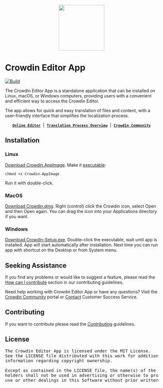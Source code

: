 [<p align='center'><img src='https://support.crowdin.com/assets/logos/crowdin-dark-symbol.png' data-canonical-src='https://support.crowdin.com/assets/logos/crowdin-dark-symbol.png' width='150' height='150' align='center'/></p>](https://crowdin.com)

# Crowdin Editor App

[![Build](https://github.com/crowdin/editor-app/actions/workflows/build.yml/badge.svg)](https://github.com/crowdin/editor-app/actions/workflows/build.yml)

The Crowdin Editor App is a standalone application that can be installed on Linux, macOS, or Windows computers, providing users with a convenient and efficient way to access the Crowdin Editor.

The app allows for quick and easy translation of files and content, with a user-friendly interface that simplifies the localization process.

<div align="center">

[**`Online Editor`**](https://support.crowdin.com/online-editor/) &nbsp;|&nbsp;
[**`Translation Process Overview`**](https://support.crowdin.com/translation-process-overview/) &nbsp;|&nbsp;
[**`Crowdin Community`**](https://community.crowdin.com/)

</div>

## Installation

### Linux
[Download Crowdin.AppImage](https://github.com/crowdin/editor-app/releases/latest/download/Crowdin-Setup.exe).
Make it  [executable](https://discourse.appimage.org/t/how-to-run-an-appimage/80):
```
chmod +x Crowdin.AppImage
```
Run it with double-click.

### MacOS

[Download Crowdin.dmg](https://github.com/crowdin/editor-app/releases/latest/download/Crowdin.dmg). Right (control) click the Crowdin icon, select Open and then Open again. You can drag the icon into your Applications directory if you want.

### Windows

[Download Crowdin-Setup.exe](https://github.com/crowdin/editor-app/releases/latest/download/Crowdin-Setup.exe). Double-click the executable, wait until app is installed. App will start automatically after installation. Next time you can run app with shortcut on the Desktop or from System menu.

## Seeking Assistance

If you find any problems or would like to suggest a feature, please read the [How can I contribute](/CONTRIBUTING.md#how-can-i-contribute) section in our contributing guidelines.

Need help working with Crowdin Editor App or have any questions? Visit the [Crowdin Community](https://community.crowdin.com/) portal or [Contact](https://crowdin.com/contacts) Customer Success Service.

## Contributing

If you want to contribute please read the [Contributing](/CONTRIBUTING.md) guidelines.

## License

<pre>
The Crowdin Editor App is licensed under the MIT License.
See the LICENSE file distributed with this work for additional
information regarding copyright ownership.

Except as contained in the LICENSE file, the name(s) of the above copyright
holders shall not be used in advertising or otherwise to promote the sale,
use or other dealings in this Software without prior written authorization.
</pre>

